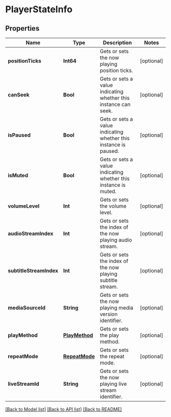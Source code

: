 # PlayerStateInfo

## Properties
Name | Type | Description | Notes
------------ | ------------- | ------------- | -------------
**positionTicks** | **Int64** | Gets or sets the now playing position ticks. | [optional] 
**canSeek** | **Bool** | Gets or sets a value indicating whether this instance can seek. | [optional] 
**isPaused** | **Bool** | Gets or sets a value indicating whether this instance is paused. | [optional] 
**isMuted** | **Bool** | Gets or sets a value indicating whether this instance is muted. | [optional] 
**volumeLevel** | **Int** | Gets or sets the volume level. | [optional] 
**audioStreamIndex** | **Int** | Gets or sets the index of the now playing audio stream. | [optional] 
**subtitleStreamIndex** | **Int** | Gets or sets the index of the now playing subtitle stream. | [optional] 
**mediaSourceId** | **String** | Gets or sets the now playing media version identifier. | [optional] 
**playMethod** | [**PlayMethod**](PlayMethod.md) | Gets or sets the play method. | [optional] 
**repeatMode** | [**RepeatMode**](RepeatMode.md) | Gets or sets the repeat mode. | [optional] 
**liveStreamId** | **String** | Gets or sets the now playing live stream identifier. | [optional] 

[[Back to Model list]](../README.md#documentation-for-models) [[Back to API list]](../README.md#documentation-for-api-endpoints) [[Back to README]](../README.md)


